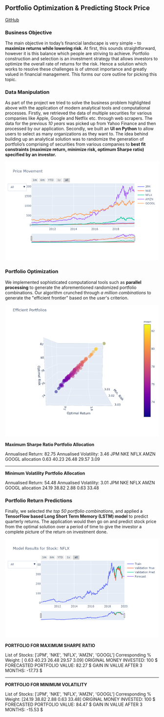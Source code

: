 ## Portfolio Optimization & Predicting Stock Price
[GitHub](https://github.com/abhinav314/portOpt)

### Business Objective

The main objective in today’s financial landscape is very simple – to **maximize returns while lowering risk**. At first, this sounds straightforward, however it is this balance which people are striving to achieve. Portfolio construction and selection is an investment strategy that allows investors to optimize the overall rate of returns for the risk. Hence a solution which works to resolve these challenges is of utmost importance and greatly valued in financial management. This forms our core outline for picking this topic.

### Data Manipulation

As part of the project we tried to solve the business problem highlighted above with the application of modern analytical tools and computational processes.
Firstly, we retrieved the data of multiple securities for various companies like Apple, Google and Netflix etc. through web scrapers. The data for the previous *10 years* was picked up from Yahoo Finance and then processed by our application.
Secondly, we built an **UI on Python** to allow users to select as many organizations as they want to. The idea behind building up an analytical solution was to randomize the generation of portfolio’s comprising of securities from various companies to **best fit constraints (maximize return, minimize risk, optimum Sharpe ratio) specified by an investor.**

![alt text](/images/stock1.png "User Selected Stocks")

### Portfolio Optimization

We implemented sophisticated computational tools such as **parallel processing** to generate the aforementioned randomized portfolio combinations. Our algorithm crunched through *a million combinations* to generate the "efficient frontier" based on the user's criterion.

![alt text](/images/stock3.png "Efficient Frontier")

**Maximum Sharpe Ratio Portfolio Allocation**

Annualised Return: 82.75
Annualised Volatility: 3.46
             JPM    NKE   NFLX   AMZN  GOOGL
allocation  0.63  40.23  26.48  29.57   3.09

--------------------------------------------------------------------------------

**Minimum Volatility Portfolio Allocation**

Annualised Return: 54.48
Annualised Volatility: 3.01
              JPM    NKE  NFLX  AMZN  GOOGL
allocation  24.19  38.82  2.88  0.63  33.48

### Portfolio Return Predictions

Finally, we selected *the top 50 portfolio combinations*, and applied a **TensorFlow based Long Short Term Memory (LSTM) model** to predict quarterly returns. The application would then go on and predict stock price from the optimal solution over a period of time to give the investor a complete picture of the return on investment done.

![alt text](/images/stock4.png "Model Performance")


**PORTFOLIO FOR MAXIMUM SHARPE RATIO**

List of Stocks:  ['JPM', 'NKE', 'NFLX', 'AMZN', 'GOOGL']
Corresponding % Weight:  [ 0.63 40.23 26.48 29.57  3.09]
ORIGINAL MONEY INVESTED:  100 $
FORECASTED PORTFOLIO VALUE:  82.27 $
GAIN IN VALUE AFTER 3 MONTHS:  -17.73 $

----------------------------------------------------------------------

**PORTFOLIO FOR MINIMUM VOLATILITY**

List of Stocks:  ['JPM', 'NKE', 'NFLX', 'AMZN', 'GOOGL']
Corresponding % Weight:  [24.19 38.82  2.88  0.63 33.48]
ORIGINAL MONEY INVESTED:  100 $
FORECASTED PORTFOLIO VALUE:  84.47 $
GAIN IN VALUE AFTER 3 MONTHS:  -15.53 $